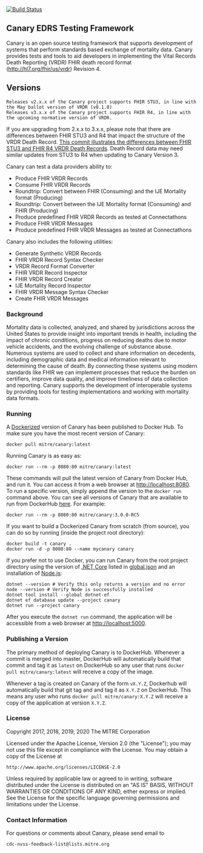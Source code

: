 [![Build Status](https://travis-ci.org/nightingaleproject/canary.svg?branch=master)](https://travis-ci.org/nightingaleproject/canary)

## Canary EDRS Testing Framework

Canary is an open source testing framework that supports development of systems that perform standards based exchange of mortality data. Canary provides tests and tools to aid developers in implementing the Vital Records Death Reporting (VRDR) FHIR death record format (http://hl7.org/fhir/us/vrdr) Revision 4.

## Versions

    Releases v2.x.x of the Canary project supports FHIR STU3, in line with the May ballot version of VRDR (v0.1.0)
    Releases v3.x.x of the Canary project supports FHIR R4, in line with the upcoming normative version of VRDR.

If you are upgrading from 2.x.x to 3.x.x, please note that there are differences between FHIR STU3 and R4 that impact the structure of the VRDR Death Record. [This commit illustrates the differences between FHIR STU3 and FHIR R4 VRDR Death Records](https://github.com/nightingaleproject/vrdr-dotnet/commit/2b4c2026fdab80e7233f3a7d7ed6e17d5d63f38e). Death Record data may need similar updates from STU3 to R4 when updating to Canary Version 3.

Canary can test a data providers ability to:
- Produce FHIR VRDR Records
- Consume FHIR VRDR Records
- Roundtrip: Convert between FHIR (Consuming) and the IJE Mortality format (Producing)
- Roundtrip: Convert between the IJE Mortality format (Consuming) and FHIR (Producing)
- Produce predefined FHIR VRDR Records as tested at Connectathons
- Produce FHIR VRDR Messages
- Produce predefined FHIR VRDR Messages as tested at Connectathons

Canary also includes the following utilities:
- Generate Synthetic VRDR Records
- FHIR VRDR Record Syntax Checker
- VRDR Record Format Converter
- FHIR VRDR Record Inspector
- FHIR VRDR Record Creator
- IJE Mortality Record Inspector
- FHIR VRDR Message Syntax Checker
- Create FHIR VRDR Messages

### Background

Mortality data is collected, analyzed, and shared by jurisdictions across the United States to provide insight into important trends in health, including the impact of chronic conditions, progress on reducing deaths due to motor vehicle accidents, and the evolving challenge of substance abuse. Numerous systems are used to collect and share information on decedents, including demographic data and medical information relevant to determining the cause of death. By connecting these systems using modern standards like FHIR we can implement processes that reduce the burden on certifiers, improve data quality, and improve timeliness of data collection and reporting. Canary supports the development of interoperable systems by providing tools for testing implementations and working with mortality data formats.

### Running

A [Dockerized](https://www.docker.com/get-started) version of Canary has been published to Docker Hub. To make sure you have the most recent version of Canary:

```
docker pull mitre/canary:latest
```

Running Canary is as easy as:

```
docker run --rm -p 8080:80 mitre/canary:latest
```

These commands will pull the latest version of Canary from Docker Hub, and run it. You can access it from a web browser at [http://localhost:8080](http://localhost:8080). To run a specific version, simply append the version to the `docker run` command above. You can see all versions of Canary that are available to run from DockerHub [here](https://hub.docker.com/r/mitre/canary/tags). For example:

```
docker run --rm -p 8080:80 mitre/canary:3.0.0-RC5
```

If you want to build a Dockerized Canary from scratch (from source), you can do so by running (inside the project root directory):

```
docker build -t canary .
docker run -d -p 8080:80 --name mycanary canary
```

If you prefer not to use Docker, you can run Canary from the root project directory using the version of [.NET Core](https://dotnet.microsoft.com/download) listed in [global.json](global.json) and an installation of [Node.js](https://nodejs.org/):

```
dotnet --version # Verify this only returns a version and no error
node --version # Verify Node is successfully installed
dotnet tool install --global dotnet-ef
dotnet ef database update --project canary
dotnet run --project canary
```

After you execute the `dotnet run` command, the application will be accessible from a web browser at [http://localhost:5000](http://localhost:5000).

### Publishing a Version

The primary method of deploying Canary is to DockerHub. Whenever a commit is merged into master, DockerHub will automatically build that commit and tag it as `latest` on DockerHub so any user that runs `docker pull mitre/canary:latest` will receive a copy of the image.

Whenever a tag is created on Canary of the form `vX.Y.Z`, Dockerhub will automatically build that git tag and and tag it as `X.Y.Z` on DockerHub. This means any user who runs `docker pull mitre/canary:X.Y.Z` will receive a copy of the application at version `X.Y.Z`.

### License

Copyright 2017, 2018, 2019, 2020 The MITRE Corporation

Licensed under the Apache License, Version 2.0 (the "License"); you may not use this file except in compliance with the License. You may obtain a copy of the License at

```
http://www.apache.org/licenses/LICENSE-2.0
```

Unless required by applicable law or agreed to in writing, software distributed under the License is distributed on an "AS IS" BASIS, WITHOUT WARRANTIES OR CONDITIONS OF ANY KIND, either express or implied. See the License for the specific language governing permissions and limitations under the License.

### Contact Information

For questions or comments about Canary, please send email to

    cdc-nvss-feedback-list@lists.mitre.org
